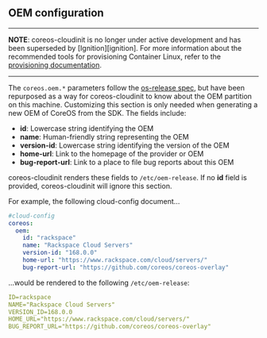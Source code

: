 ## OEM configuration

---

**NOTE**: coreos-cloudinit is no longer under active development and has been superseded by [Ignition][ignition]. For more information about the recommended tools for provisioning Container Linux, refer to the [provisioning documentation][provisioning].

[provisioning]: https://github.com/coreos/docs/blob/master/os/provisioning.md

---

The `coreos.oem.*` parameters follow the [os-release spec][os-release], but have been repurposed as a way for coreos-cloudinit to know about the OEM partition on this machine. Customizing this section is only needed when generating a new OEM of CoreOS from the SDK. The fields include:

- **id**: Lowercase string identifying the OEM
- **name**: Human-friendly string representing the OEM
- **version-id**: Lowercase string identifying the version of the OEM
- **home-url**: Link to the homepage of the provider or OEM
- **bug-report-url**: Link to a place to file bug reports about this OEM

coreos-cloudinit renders these fields to `/etc/oem-release`.
If no **id** field is provided, coreos-cloudinit will ignore this section.

For example, the following cloud-config document...

```yaml
#cloud-config
coreos:
  oem:
    id: "rackspace"
    name: "Rackspace Cloud Servers"
    version-id: "168.0.0"
    home-url: "https://www.rackspace.com/cloud/servers/"
    bug-report-url: "https://github.com/coreos/coreos-overlay"
```

...would be rendered to the following `/etc/oem-release`:

```yaml
ID=rackspace
NAME="Rackspace Cloud Servers"
VERSION_ID=168.0.0
HOME_URL="https://www.rackspace.com/cloud/servers/"
BUG_REPORT_URL="https://github.com/coreos/coreos-overlay"
```

[os-release]: http://www.freedesktop.org/software/systemd/man/os-release.html
